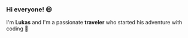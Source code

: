 ### Hi everyone! :smile:

I'm <b>Lukas</b> and I'm a passionate <b>traveler</b> who started his adventure with coding :muscle:

